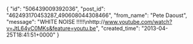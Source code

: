  {
   "id": "506439009392036",
   "post_id": "462493170453287_490608044308466",
   "from_name": "Pete Daoust",
   "message": "WHITE NOISE !!!!!\nhttp://www.youtube.com/watch?v=JtL64yC0MKs&feature=youtu.be",
   "created_time": "2013-04-25T18:41:51+0000"
 }
